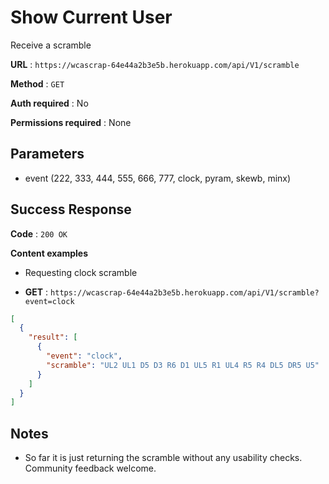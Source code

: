 # Show Current User

Receive a scramble

**URL** : `https://wcascrap-64e44a2b3e5b.herokuapp.com/api/V1/scramble`

**Method** : `GET`

**Auth required** : No

**Permissions required** : None

## Parameters
- event (222, 333, 444, 555, 666, 777, clock, pyram, skewb, minx)

## Success Response

**Code** : `200 OK`

**Content examples**

- Requesting clock scramble

- **GET** : `https://wcascrap-64e44a2b3e5b.herokuapp.com/api/V1/scramble?event=clock`
```json
[
  {
    "result": [
      {
        "event": "clock",
        "scramble": "UL2 UL1 D5 D3 R6 D1 UL5 R1 UL4 R5 R4 DL5 DR5 U5"
      }
    ]
  }
]
```
## Notes

* So far it is  just returning the scramble without any usability checks. Community feedback welcome.
  
